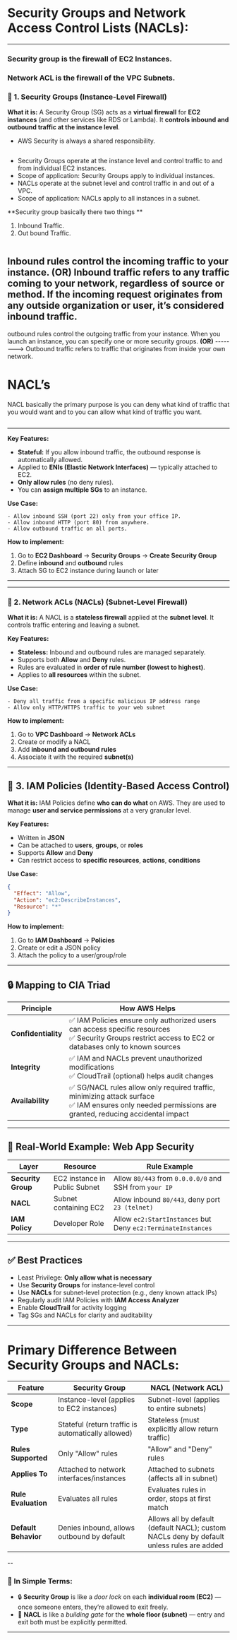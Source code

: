 # Security Groups and Network Access Control Lists (NACLs):
----------------------------------------------------------

### Security group is the firewall of EC2 Instances.
### Network ACL is the firewall of the VPC Subnets.

### 🔹 1. **Security Groups** (Instance-Level Firewall)

**What it is:**
A Security Group (SG) acts as a **virtual firewall** for **EC2 instances** (and other services like RDS or Lambda). It **controls inbound and outbound traffic at the instance level**.
- AWS Security is always a shared responsibility.

<img>

- Security Groups operate at the instance level and control traffic to and from individual EC2 instances.
- Scope of application: Security Groups apply to individual instances.
- NACLs operate at the subnet level and control traffic in and out of a VPC.
- Scope of application: NACLs apply to all instances in a subnet.

**Security group basically there two things **
1.	Inbound Traffic.
2.	Out bound Traffic.

<img>

Inbound rules control the incoming traffic to your instance.
**(OR)**
Inbound traffic refers to any traffic coming to your network, regardless of source or method. If the incoming request originates from any outside organization or user, it’s considered inbound traffic.
---
outbound rules control the outgoing traffic from your instance. When you launch an instance, you can specify one or more security groups.
**(OR)**
--------> Outbound traffic refers to traffic that originates from inside your own network. 
# NACL’s
NACL basically the primary purpose is you can deny what kind of traffic that you would want and to you can allow what kind of traffic you want.

<img>

---

**Key Features:**
* **Stateful:** If you allow inbound traffic, the outbound response is automatically allowed.
* Applied to **ENIs (Elastic Network Interfaces)** — typically attached to EC2.
* **Only allow rules** (no deny rules).
* You can **assign multiple SGs** to an instance.

**Use Case:**
```plaintext
- Allow inbound SSH (port 22) only from your office IP.
- Allow inbound HTTP (port 80) from anywhere.
- Allow outbound traffic on all ports.
```
**How to implement:**
1. Go to **EC2 Dashboard** → **Security Groups** → **Create Security Group**
2. Define **inbound** and **outbound** rules
3. Attach SG to EC2 instance during launch or later
---
---
### 🔸 2. **Network ACLs (NACLs)** (Subnet-Level Firewall)

**What it is:**
A NACL is a **stateless firewall** applied at the **subnet level**. It controls traffic entering and leaving a subnet.

**Key Features:**

* **Stateless:** Inbound and outbound rules are managed separately.
* Supports both **Allow** and **Deny** rules.
* Rules are evaluated in **order of rule number (lowest to highest)**.
* Applies to **all resources** within the subnet.

**Use Case:**

```plaintext
- Deny all traffic from a specific malicious IP address range
- Allow only HTTP/HTTPS traffic to your web subnet
```

**How to implement:**

1. Go to **VPC Dashboard** → **Network ACLs**
2. Create or modify a NACL
3. Add **inbound and outbound rules**
4. Associate it with the required **subnet(s)**

---
## 🔸 3. **IAM Policies** (Identity-Based Access Control)
**What it is:**
IAM Policies define **who can do what** on AWS. They are used to manage **user and service permissions** at a very granular level.

**Key Features:**

* Written in **JSON**
* Can be attached to **users**, **groups**, or **roles**
* Supports **Allow** and **Deny**
* Can restrict access to **specific resources**, **actions**, **conditions**

**Use Case:**

```json
{
  "Effect": "Allow",
  "Action": "ec2:DescribeInstances",
  "Resource": "*"
}
```
**How to implement:**
1. Go to **IAM Dashboard** → **Policies**
2. Create or edit a JSON policy
3. Attach the policy to a user/group/role

---
## 🔒 Mapping to CIA Triad
| Principle           | How AWS Helps                                                                                                                                            |
| ------------------- | -------------------------------------------------------------------------------------------------------------------------------------------------------- |
| **Confidentiality** | ✅ IAM Policies ensure only authorized users can access specific resources<br>✅ Security Groups restrict access to EC2 or databases only to known sources |
| **Integrity**       | ✅ IAM and NACLs prevent unauthorized modifications<br>✅ CloudTrail (optional) helps audit changes                                                        |
| **Availability**    | ✅ SG/NACL rules allow only required traffic, minimizing attack surface<br>✅ IAM ensures only needed permissions are granted, reducing accidental impact  |

---
## 🧪 Real-World Example: Web App Security
| Layer              | Resource                      | Rule Example                                                 |
| ------------------ | ----------------------------- | ------------------------------------------------------------ |
| **Security Group** | EC2 instance in Public Subnet | Allow `80/443` from `0.0.0.0/0` and SSH from `your IP`       |
| **NACL**           | Subnet containing EC2         | Allow inbound `80/443`, deny port `23 (telnet)`              |
| **IAM Policy**     | Developer Role                | Allow `ec2:StartInstances` but Deny `ec2:TerminateInstances` |

---
## ✅ Best Practices
* Least Privilege: **Only allow what is necessary**
* Use **Security Groups** for instance-level control
* Use **NACLs** for subnet-level protection (e.g., deny known attack IPs)
* Regularly audit IAM Policies with **IAM Access Analyzer**
* Enable **CloudTrail** for activity logging
* Tag SGs and NACLs for clarity and auditability

---
# Primary Difference Between Security Groups and NACLs:
| Feature                   | Security Group                                     | NACL (Network ACL)                                |
|---------------------------|----------------------------------------------------|---------------------------------------------------|
| **Scope**                 | Instance-level (applies to EC2 instances)          | Subnet-level (applies to entire subnets)          |
| **Type**                  | Stateful (return traffic is automatically allowed) | Stateless (must explicitly allow return traffic)   |
| **Rules Supported**       | Only "Allow" rules                                 | "Allow" and "Deny" rules                          |
| **Applies To**            | Attached to network interfaces/instances           | Attached to subnets (affects all in subnet)        |
| **Rule Evaluation**       | Evaluates all rules                                | Evaluates rules in order, stops at first match     |
| **Default Behavior**      | Denies inbound, allows outbound by default         | Allows all by default (default NACL); custom NACLs deny by default unless rules are added |
--
### 🧠 In Simple Terms:
* 🔒 **Security Group** is like a *door lock* on each **individual room (EC2)** — once someone enters, they’re allowed to exit freely.
* 🚪 **NACL** is like a *building gate* for the **whole floor (subnet)** — entry and exit both must be explicitly permitted.
---

